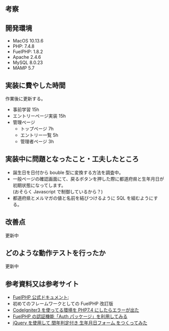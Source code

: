 ## 考察

## 開発環境

- MacOS 10.13.6
- PHP: 7.4.8
- FuelPHP: 1.8.2
- Apache 2.4.6
- MySQL 8.0.23
- MAMP 5.7

## 実装に費やした時間

作業後に更新する。

- 事前学習 15h
- エントリーページ実装 15h
- 管理ページ
  - トップページ 7h
  - エントリー一覧 5h
  - 管理者ページ 3h

## 実装中に問題となったこと・工夫したところ

- 誕生日を日付から bouble 型に変換する方法を調査中。
- 一般ページの確認画面にて、戻るボタンを押した際に都道府県と生年月日が初期状態になってします。<br>(おそらく Javascript で制御しているから？)
- 都道府県とメルマガの値と名前を結びつけるように SQL を組むようにする。

## 改善点

更新中

## どのような動作テストを行ったか

更新中

## 参考資料又は参考サイト

- [FuelPHP 公式ドキュメント](http://fuelphp.jp/docs/1.9/);
- 初めてのフレームワークとしての FuelPHP 改訂版
- [CodeIgniter3 を使ってる環境を PHP7.4 にしたらエラーが出た](https://lightwill.hatenablog.com/entry/2020/09/11/151914)
- [FuelPHP の認証機能「Auth パッケージ」を利用してみる](https://helog.jp/framework/fuelphp-auth/)
- [jQuery を使用して 閏年判定付き 生年月日フォーム をつくってみた](https://qiita.com/Haruka-Ogawa/items/ee6571a1331f9ea00688)
